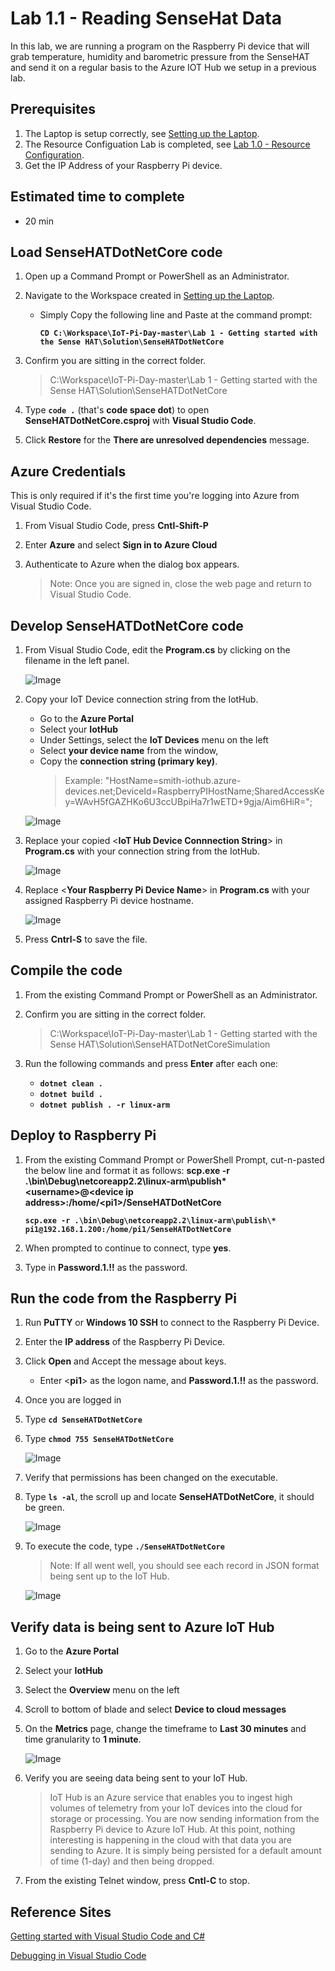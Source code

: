 # Lab 1.1 - Reading SenseHat Data
In this lab, we are running a program on the Raspberry Pi device that will grab temperature, humidity and barometric pressure from the SenseHAT and send it on a regular basis to the Azure IOT Hub we setup in a previous lab.

## Prerequisites
1. The Laptop is setup correctly, see [Setting up the Laptop](https://github.com/Azure/IoT-Pi-Day/tree/master/Setting%20up%20the%20Laptop).
2. The Resource Configuation Lab is completed, see [Lab 1.0 - Resource Configuration](https://github.com/Azure/IoT-Pi-Day/tree/master/Lab%201%20-%20Getting%20started%20with%20the%20Sense%20HAT/Lab%201.0%20-%20Resource%20Configuration).
3. Get the IP Address of your Raspberry Pi device.

## Estimated time to complete
- 20 min

## Load SenseHATDotNetCore code

1. Open up a Command Prompt or PowerShell as an Administrator.
2. Navigate to the Workspace created in [Setting up the Laptop](https://github.com/Azure/IoT-Pi-Day/tree/master/Setting%20up%20the%20Laptop).
    - Simply Copy the following line and Paste at the command prompt:

        **```CD C:\Workspace\IoT-Pi-Day-master\Lab 1 - Getting started with the Sense HAT\Solution\SenseHATDotNetCore```**

3. Confirm you are sitting in the correct folder.

    > C:\Workspace\IoT-Pi-Day-master\Lab 1 - Getting started with the Sense HAT\Solution\SenseHATDotNetCore

3. Type **```code .```** (that's **code space dot**) to open **SenseHATDotNetCore.csproj** with **Visual Studio Code**.

3. Click **Restore** for the **There are unresolved dependencies** message.

## Azure Credentials

This is only required if it's the first time you're logging into Azure from Visual Studio Code.

1. From Visual Studio Code, press **Cntl-Shift-P**
2. Enter **Azure** and select **Sign in to Azure Cloud**
3. Authenticate to Azure when the dialog box appears.

    > Note: Once you are signed in, close the web page and return to Visual Studio Code.

## Develop SenseHATDotNetCore code

1. From Visual Studio Code, edit the **Program.cs** by clicking on the filename in the left panel.

    ![Image](/images/lab-1.1-image1.2.png) 

2.  Copy your IoT Device connection string from the IotHub.  

    - Go to the **Azure Portal**
    - Select your **IotHub**
    - Under Settings, select the **IoT Devices** menu on the left
    - Select **your device name** from the window,
    - Copy the **connection string (primary key)**.
        > Example:  "HostName=smith-iothub.azure-devices.net;DeviceId=RaspberryPIHostName;SharedAccessKey=WAvH5fGAZHKo6U3ccUBpiHa7r1wETD+9gja/Aim6HiR=";

    ![Image](/images/lab-1.1-image1.5.png)

3.  Replace your copied <**IoT Hub Device Connnection String**> in **Program.cs** with your connection string from the IotHub.  

    ![Image](/images/lab-1.1-image2.png)

2.  Replace <**Your Raspberry Pi Device Name**> in **Program.cs** with your assigned Raspberry Pi device hostname.  

    ![Image](/images/lab-1.1-image3.png) 

3. Press **Cntrl-S** to save the file.

##  Compile the code
1. From the existing Command Prompt or PowerShell as an Administrator.

2. Confirm you are sitting in the correct folder.

    > C:\Workspace\IoT-Pi-Day-master\Lab 1 - Getting started with the Sense HAT\Solution\SenseHATDotNetCoreSimulation

3.  Run the following commands and press **Enter** after each one:
    - **```dotnet clean .```**
    - **```dotnet build .```**
    - **```dotnet publish . -r linux-arm```**

##  Deploy to Raspberry Pi
1.  From the existing Command Prompt or PowerShell Prompt, cut-n-pasted the below line and format it as follows: **scp.exe -r .\bin\Debug\netcoreapp2.2\linux-arm\publish\* <**username**>@<**device ip address**>:/home/<**pi1**>/SenseHATDotNetCore**

    **```scp.exe -r .\bin\Debug\netcoreapp2.2\linux-arm\publish\* pi1@192.168.1.200:/home/pi1/SenseHATDotNetCore```**

3. When prompted to continue to connect, type **yes**.
4. Type in **Password.1.!!** as the password.

## Run the code from the Raspberry Pi

 1. Run **PuTTY** or **Windows 10 SSH** to connect to the Raspberry Pi Device.
 2. Enter the **IP address** of the Raspberry Pi Device.
 3. Click **Open** and Accept the message about keys.
    - Enter <**pi1**> as the logon name, and **Password.1.!!** as the password.
4.  Once you are logged in
5.  Type **```cd SenseHATDotNetCore```**

6.  Type **```chmod 755 SenseHATDotNetCore```**

    ![Image](/images/lab-1.1-image4.png)

7. Verify that permissions has been changed on the executable.
8. Type **```ls -al```**, the scroll up and locate **SenseHATDotNetCore**, it should be green.

    ![Image](/images/lab-1.1-image5.png)

9.  To execute the code, type **```./SenseHATDotNetCore```**

    > Note: If all went well, you should see each record in JSON format being sent up to the IoT Hub.

    ![Image](/images/lab-1.1-image6.png)

## Verify data is being sent to Azure IoT Hub

1. Go to the **Azure Portal**
2. Select your **IotHub**
3. Select the **Overview** menu on the left
4. Scroll to bottom of blade and select **Device to cloud messages**
5. On the **Metrics** page, change the timeframe to **Last 30 minutes** and time granularity to **1 minute**.

    ![Image](/images/lab-1.1-image7.png)

6. Verify you are seeing data being sent to your IoT Hub.

    > IoT Hub is an Azure service that enables you to ingest high volumes of telemetry from your IoT devices into the cloud for storage or processing. You are now sending information from the Raspberry Pi device to Azure IoT Hub. At this point, nothing interesting is happening in the cloud with that data you are sending to Azure. It is simply being persisted for a default amount of time (1-day) and then being dropped.

7. From the existing Telnet window, press **Cntl-C** to stop.

## Reference Sites

[Getting started with Visual Studio Code and C#][Get-Started]

[Debugging in Visual Studio Code][vs-code-debug]

[Azure-Portal]: https://portal.azure.com/ 

[Get-Started]: https://docs.microsoft.com/en-us/dotnet/core/tutorials/with-visual-studio-code

[vs-code-debug]: https://code.visualstudio.com/Docs/editor/debugging

